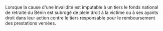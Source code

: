 Lorsque la cause d'une invalidité est imputable à un tiers le fonds national de retraite du Bénin est subrogé de plein droit à la victime ou à ses ayants droit dans leur action contre le tiers responsable pour le remboursement des prestations versées.